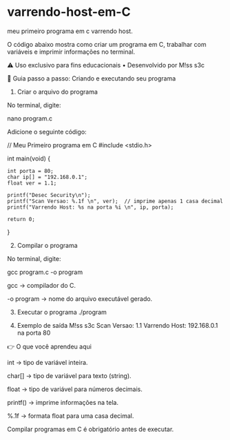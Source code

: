# varrendo-host-em-C
meu primeiro programa em c varrendo host.

O código abaixo mostra como criar um programa em C, trabalhar com variáveis e imprimir informações no terminal.

⚠️ Uso exclusivo para fins educacionais • Desenvolvido por M!ss s3c

📝 Guia passo a passo: Criando e executando seu programa

1. Criar o arquivo do programa

No terminal, digite:

nano program.c


Adicione o seguinte código:

// Meu Primeiro programa em C
#include <stdio.h>

int main(void) {

    int porta = 80;
    char ip[] = "192.168.0.1";
    float ver = 1.1;

    printf("Desec Security\n");
    printf("Scan Versao: %.1f \n", ver);  // imprime apenas 1 casa decimal
    printf("Varrendo Host: %s na porta %i \n", ip, porta);

    return 0;
}

2. Compilar o programa

No terminal, digite:

gcc program.c -o program


gcc → compilador do C.

-o program → nome do arquivo executável gerado.

3. Executar o programa
./program

4. Exemplo de saída
M!ss s3c
Scan Versao: 1.1
Varrendo Host: 192.168.0.1 na porta 80

👉 O que você aprendeu aqui

int → tipo de variável inteira.

char[] → tipo de variável para texto (string).

float → tipo de variável para números decimais.

printf() → imprime informações na tela.

%.1f → formata float para uma casa decimal.

Compilar programas em C é obrigatório antes de executar.
